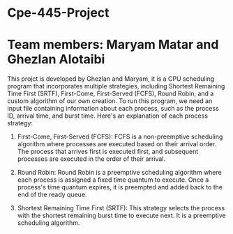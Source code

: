 # Cpe-445-Project

# Team members: Maryam Matar and Ghezlan Alotaibi

This projct is developed by Ghezlan and Maryam, it is a CPU scheduling program that incorporates multiple strategies, including Shortest Remaining Time First (SRTF), First-Come, First-Served (FCFS), Round Robin, and a custom algorithm of our own creation. To run this program, we need an input file containing information about each process, such as the process ID, arrival time, and burst time.
Here's an explanation of each process strategy:
1. First-Come, First-Served (FCFS):
FCFS is a non-preemptive scheduling algorithm where processes are executed based on their arrival order. The process that arrives first is executed first, and subsequent processes are executed in the order of their arrival.

2. Round Robin:
Round Robin is a preemptive scheduling algorithm where each process is assigned a fixed time quantum to execute. Once a process's time quantum expires, it is preempted and added back to the end of the ready queue.

3. Shortest Remaining Time First (SRTF):
This strategy selects the process with the shortest remaining burst time to execute next. It is a preemptive scheduling algorithm.
